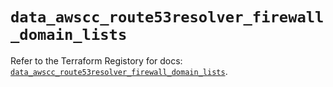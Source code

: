 # `data_awscc_route53resolver_firewall_domain_lists`

Refer to the Terraform Registory for docs: [`data_awscc_route53resolver_firewall_domain_lists`](https://registry.terraform.io/providers/hashicorp/awscc/0.70.0/docs/data-sources/route53resolver_firewall_domain_lists).
